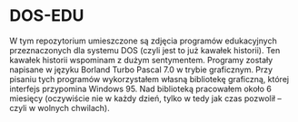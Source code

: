# DOS-EDU
W tym repozytorium umieszczone są zdjęcia programów edukacyjnych przeznaczonych dla systemu DOS (czyli jest to już kawałek historii). Ten kawałek historii wspominam z dużym sentymentem. Programy zostały napisane w języku Borland Turbo Pascal 7.0 w trybie graficznym. Przy pisaniu tych programów wykorzystałem własną bibliotekę graficzną, której interfejs przypomina Windows 95. Nad biblioteką pracowałem około 6 miesięcy (oczywiście nie w każdy dzień, tylko w tedy jak czas pozwolił – czyli w wolnych chwilach). 
